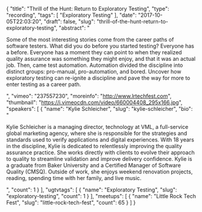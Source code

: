 {
  "title": "Thrill of the Hunt: Return to Exploratory Testing",
  "type": "recording",
  "tags": [
    "Exploratory Testing"
  ],
  "date": "2017-10-05T22:03:20",
  "draft": false,
  "slug": "thrill-of-the-hunt-return-to-exploratory-testing",
  "abstract": "<p>Some of the most interesting stories come from the career paths of software testers. What did you do before you started testing? Everyone has a before. Everyone has a moment they can point to when they realized quality assurance was something they might enjoy, and that it was an actual job. Then, came test automation. Automation divided the discipline into distinct groups: pro-manual, pro-automation, and bored. Uncover how exploratory testing can re-ignite a discipline and pave the way for more to enter testing as a career path. </p>",
  "vimeo": "237557230",
  "moreinfo": "http://www.lrtechfest.com",
  "thumbnail": "https://i.vimeocdn.com/video/660004408_295x166.jpg",
  "speakers": [
    {
      "name": "Kylie Schleicher",
      "slug": "kylie-schleicher",
      "bio": "<p>Kylie Schleicher is a managing director, technology at VML, a full-service global marketing agency, where she is responsible for the strategies and standards used to verify applications and digital experiences. With 18 years in the discipline, Kylie is dedicated to relentlessly improving the quality assurance practice. She works directly with clients to evolve their approach to quality to streamline validation and improve delivery confidence. Kylie is a graduate from Baker University and a Certified Manager of Software Quality (CMSQ). Outside of work, she enjoys weekend renovation projects, reading, spending time with her family, and live music. </p>",
      "count": 1
    }
  ],
  "ugtvtags": [
    {
      "name": "Exploratory Testing",
      "slug": "exploratory-testing",
      "count": 1
    }
  ],
  "meetups": [
    {
      "name": "Little Rock Tech Fest",
      "slug": "little-rock-tech-fest",
      "count": 65
    }
  ]
}